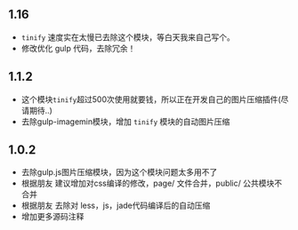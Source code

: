 ## 1.16
* `tinify` 速度实在太慢已去除这个模块，等白天我来自己写个。
* 修改优化 gulp 代码，去除冗余！

## 1.1.2
* 这个模块`tinify`超过500次使用就要钱，所以正在开发自己的图片压缩插件(尽请期待..)
* 去除gulp-imagemin模块，增加 `tinify` 模块的自动图片压缩

## 1.0.2
* 去除gulp.js图片压缩模块，因为这个模块问题太多用不了
* 根据朋友 建议增加对css编译的修改，page/ 文件合并，public/ 公共模块不合并
* 根据朋友 去除对 less，js，jade代码编译后的自动压缩
* 增加更多源码注释